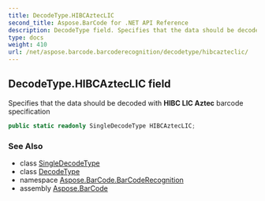 ```yaml
---
title: DecodeType.HIBCAztecLIC
second_title: Aspose.BarCode for .NET API Reference
description: DecodeType field. Specifies that the data should be decoded with HIBC LIC Aztec barcode specification
type: docs
weight: 410
url: /net/aspose.barcode.barcoderecognition/decodetype/hibcazteclic/
---
```

## DecodeType.HIBCAztecLIC field

Specifies that the data should be decoded with **HIBC LIC Aztec** barcode specification

```csharp
public static readonly SingleDecodeType HIBCAztecLIC;
```

### See Also

* class [SingleDecodeType](../../singledecodetype/)
* class [DecodeType](../)
* namespace [Aspose.BarCode.BarCodeRecognition](../../decodetype/)
* assembly [Aspose.BarCode](../../../)


